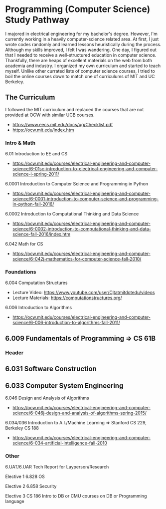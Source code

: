 # Programming (Computer Science) Study Pathway

I majored in electrical engineering for my bachelor's degree. However, I'm currently working in a heavily computer-science related area. At first, I just wrote codes randomly and learned lessons heuristically during the process. Although my skills improved, I felt I was wandering. One day, I figured out that I needed to receive a well-structured education in computer science. Thankfully, there are heaps of excellent materials on the web from both academia and industry. I organized my own curriculum and started to teach myself. Unlike other currated lists of computer science courses, I tried to boil the online courses down to match one of curriculums of MIT and UC Berkeley.

## The Curriculum
I followed the MIT curriculum and replaced the courses that are not provided at OCW with similar UCB courses.
  - https://www.eecs.mit.edu/docs/ug/Checklist.pdf
  - https://ocw.mit.edu/index.htm

### Intro & Math
6.01 Introduction to EE and CS
  - https://ocw.mit.edu/courses/electrical-engineering-and-computer-science/6-01sc-introduction-to-electrical-engineering-and-computer-science-i-spring-2011/

6.0001 Introduction to Computer Science and Programming in Python
  - https://ocw.mit.edu/courses/electrical-engineering-and-computer-science/6-0001-introduction-to-computer-science-and-programming-in-python-fall-2016/
  
6.0002 Introduction to Computational Thinking and Data Science
  - https://ocw.mit.edu/courses/electrical-engineering-and-computer-science/6-0002-introduction-to-computational-thinking-and-data-science-fall-2016/index.htm

6.042 Math for CS
  - https://ocw.mit.edu/courses/electrical-engineering-and-computer-science/6-042j-mathematics-for-computer-science-fall-2010/

### Foundations
6.004 Computation Structures
  - Lecture Video: https://www.youtube.com/user/Cjtatmitdotedu/videos
  - Lecture Materials: https://computationstructures.org/

6.006 Introduction to Algorithms
  - https://ocw.mit.edu/courses/electrical-engineering-and-computer-science/6-006-introduction-to-algorithms-fall-2011/

6.009 Fundamentals of Programming => CS 61B
  - 

### Header
6.031 Software Construction
  - 

6.033 Computer System Engineering
  -

6.046 Design and Analysis of Algorithms
  - https://ocw.mit.edu/courses/electrical-engineering-and-computer-science/6-046j-design-and-analysis-of-algorithms-spring-2015/

6.034/036 Introduction to A.I./Machine Learning => Stanford CS 229, Berkeley CS 188
  - https://ocw.mit.edu/courses/electrical-engineering-and-computer-science/6-034-artificial-intelligence-fall-2010

### Other
6.UAT/6.UAR Tech Report for Layperson/Research

Elective 1 6.828 OS

Elective 2 6.858 Security

Elective 3 CS 186 Intro to DB or CMU courses on DB or Programming language

